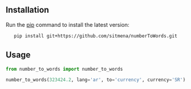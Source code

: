 ## Installation

Run the [pip](https://pip.pypa.io/en/stable/) command to install the latest version:

```bash
   pip install git+https://github.com/sitmena/numberToWords.git
```

## Usage

```python
from number_to_words import number_to_words

number_to_words(323424.2, lang='ar', to='currency', currency='SR')
```
